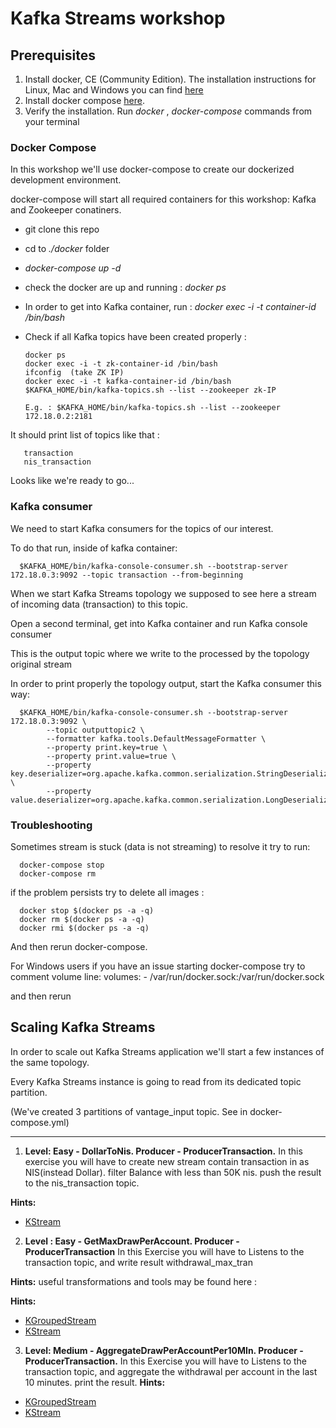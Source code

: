 # Kafka Streams workshop
## Prerequisites 
1. Install docker, CE (Community Edition). The installation instructions for Linux, Mac and Windows you can find [here](https://docs.docker.com/install/)
2. Install docker compose [here](https://docs.docker.com/compose/install/).
3. Verify the installation. Run *docker* , *docker-compose* commands from your terminal

   
 ### Docker Compose
 In this workshop we'll use docker-compose to create our dockerized development environment.
 
 docker-compose will start all required containers for this workshop: Kafka and Zookeeper conatiners.
 
 + git clone this repo
 + cd to  *./docker* folder
 + *docker-compose up -d*
 + check the docker are up and running : *docker ps*
 
 + In order to get into Kafka container, run :
   *docker exec -i -t container-id /bin/bash*
 + Check if all Kafka topics have been created properly :
 
       docker ps
       docker exec -i -t zk-container-id /bin/bash
       ifconfig  (take ZK IP)
       docker exec -i -t kafka-container-id /bin/bash
       $KAFKA_HOME/bin/kafka-topics.sh --list --zookeeper zk-IP
       
       E.g. : $KAFKA_HOME/bin/kafka-topics.sh --list --zookeeper 172.18.0.2:2181
       
  It should print list of topics like that : 
  
       transaction
       nis_transaction
   
 Looks like we're ready to go...
 
 
 ### Kafka consumer
 We need to start Kafka consumers for the topics of our interest.
 
 To do that run, inside of kafka container: 
      
      $KAFKA_HOME/bin/kafka-console-consumer.sh --bootstrap-server 172.18.0.3:9092 --topic transaction --from-beginning
      
 When we start Kafka Streams topology we supposed to see here a stream of incoming data (transaction) to this topic.
 
 Open a second terminal, get into Kafka container and run Kafka console consumer
 
 This is the output topic where we write to the processed by the topology original stream 
 
 In order to print properly the topology output, start the Kafka consumer this way:
 
      $KAFKA_HOME/bin/kafka-console-consumer.sh --bootstrap-server 172.18.0.3:9092 \
            --topic outputtopic2 \
            --formatter kafka.tools.DefaultMessageFormatter \
            --property print.key=true \
            --property print.value=true \
            --property key.deserializer=org.apache.kafka.common.serialization.StringDeserializer \
            --property value.deserializer=org.apache.kafka.common.serialization.LongDeserializer
          
    
    
    
    
   ### Troubleshooting 
   
   Sometimes stream is stuck (data is not streaming) to resolve it try to run:
   
      docker-compose stop
      docker-compose rm
      
   if the problem persists try to delete all images :
   
      docker stop $(docker ps -a -q)
      docker rm $(docker ps -a -q)
      docker rmi $(docker ps -a -q)
       
   And then rerun docker-compose.
   
   For Windows users if you have an issue starting docker-compose try to comment volume line:
   volumes:
      - /var/run/docker.sock:/var/run/docker.sock
      
   and then rerun
   
   ## Scaling Kafka Streams
    
   In order to scale out Kafka Streams application we'll start a few instances of the same topology.
    
   Every Kafka Streams instance is going to read from its dedicated topic partition. 
    
   (We've created 3 partitions of vantage_input topic. See in docker-compose.yml)
 
 

  ________________________

   1. **Level: Easy - DollarToNis. Producer - ProducerTransaction.** 
   In this exercise you will have to create new stream contain transaction in as NIS(instead Dollar). 
   filter Balance with less than 50K nis.
     push the result to the nis_transaction topic.

            
   **Hints:** 
   
   + [KStream](https://kafka.apache.org/10/javadoc/org/apache/kafka/streams/kstream/KStream.html)
    
  2. **Level : Easy - GetMaxDrawPerAccount. Producer - ProducerTransaction**
    In this Exercise you will have to Listens to the transaction topic,
    and write result withdrawal_max_tran
  
   **Hints:** 
     useful transformations and tools may be found here :
     
   **Hints:** 
   + [KGroupedStream](https://kafka.apache.org/0110/javadoc/org/apache/kafka/streams/kstream/KGroupedStream.html)
   + [KStream](https://kafka.apache.org/10/javadoc/org/apache/kafka/streams/kstream/KStream.html)
   
   
   3. **Level: Medium - AggregateDrawPerAccountPer10MIn. Producer - ProducerTransaction.** 
    In this Exercise you will have to Listens to the transaction topic,
    and aggregate the withdrawal per account in the last 10 minutes. print the result.
   **Hints:** 
   + [KGroupedStream](https://kafka.apache.org/0110/javadoc/org/apache/kafka/streams/kstream/KGroupedStream.html)
   + [KStream](https://kafka.apache.org/10/javadoc/org/apache/kafka/streams/kstream/KStream.html)


        
        
        
  
        

            
            
    

     
    
        
     
      
      
      
      
      
      
      
      
         
      
   
 
 
 
 
     
   

